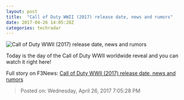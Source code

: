 ```yaml
---
layout: post
title:  "Call of Duty WWII (2017) release date, news and rumors"
date: 2017-04-26 14:05:28Z
categories: techradar
---
```


![Call of Duty WWII (2017) release date, news and rumors](http://cdn.mos.cms.futurecdn.net/5dKyRrDiLtEHZ7LTZqBDL-1200-80.png)

Today is the day of the Call of Duty WWII worldwide reveal and you can watch it right here!


Full story on F3News: [Call of Duty WWII (2017) release date, news and rumors](http://www.f3nws.com/n/nRVvdG)

> Posted on: Wednesday, April 26, 2017 7:05:28 PM
